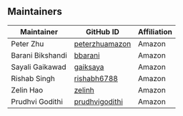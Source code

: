 ## Maintainers

| Maintainer       | GitHub ID                                           | Affiliation |
| ---------------- | --------------------------------------------------- | ----------- |
| Peter Zhu        | [peterzhuamazon](https://github.com/peterzhuamazon) | Amazon      |
| Barani Bikshandi | [bbarani](https://github.com/bbarani)               | Amazon      |
| Sayali Gaikawad  | [gaiksaya](https://github.com/gaiksaya)             | Amazon      |
| Rishab Singh     | [rishabh6788](https://github.com/rishabh6788)       | Amazon      |
| Zelin Hao        | [zelinh](https://github.com/zelinh)                 | Amazon      |
| Prudhvi Godithi  | [prudhvigodithi](https://github.com/prudhvigodithi) | Amazon       | 
